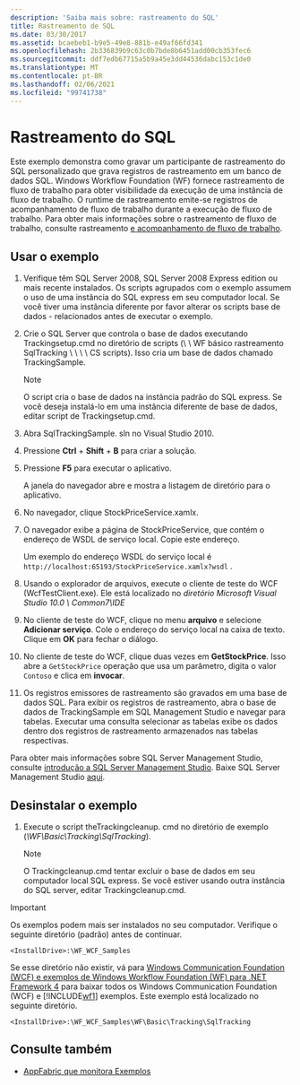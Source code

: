 ```yaml
---
description: 'Saiba mais sobre: rastreamento do SQL'
title: Rastreamento de SQL
ms.date: 03/30/2017
ms.assetid: bcaebeb1-b9e5-49e8-881b-e49af66fd341
ms.openlocfilehash: 2b336839b9c63c0b7bde8b6451add00cb353fec6
ms.sourcegitcommit: ddf7edb67715a5b9a45e3dd44536dabc153c1de0
ms.translationtype: MT
ms.contentlocale: pt-BR
ms.lasthandoff: 02/06/2021
ms.locfileid: "99741738"
---
```

# <a name="sql-tracking"></a>Rastreamento do SQL

Este exemplo demonstra como gravar um participante de rastreamento do SQL personalizado que grava registros de rastreamento em um banco de dados SQL. Windows Workflow Foundation (WF) fornece rastreamento de fluxo de trabalho para obter visibilidade da execução de uma instância de fluxo de trabalho. O runtime de rastreamento emite-se registros de acompanhamento de fluxo de trabalho durante a execução de fluxo de trabalho. Para obter mais informações sobre o rastreamento de fluxo de trabalho, consulte rastreamento [e acompanhamento de fluxo de trabalho](../workflow-tracking-and-tracing.md).

## <a name="use-the-sample"></a>Usar o exemplo

1. Verifique têm SQL Server 2008, SQL Server 2008 Express edition ou mais recente instalados. Os scripts agrupados com o exemplo assumem o uso de uma instância do SQL express em seu computador local. Se você tiver uma instância diferente por favor alterar os scripts base de dados - relacionados antes de executar o exemplo.

2. Crie o SQL Server que controla o base de dados executando Trackingsetup.cmd no diretório de scripts (\ \ WF básico rastreamento SqlTracking \ \ \ \ CS scripts). Isso cria um base de dados chamado TrackingSample.

   > [!NOTE]
   > O script cria o base de dados na instância padrão do SQL express. Se você deseja instalá-lo em uma instância diferente de base de dados, editar script de Trackingsetup.cmd.

3. Abra SqlTrackingSample. sln no Visual Studio 2010.

4. Pressione **Ctrl** + **Shift** + **B** para criar a solução.

5. Pressione **F5** para executar o aplicativo.

   A janela do navegador abre e mostra a listagem de diretório para o aplicativo.

6. No navegador, clique StockPriceService.xamlx.

7. O navegador exibe a página de StockPriceService, que contém o endereço de WSDL de serviço local. Copie este endereço.

   Um exemplo do endereço WSDL do serviço local é `http://localhost:65193/StockPriceService.xamlx?wsdl` .

8. Usando o explorador de arquivos, execute o cliente de teste do WCF (WcfTestClient.exe). Ele está localizado no *diretório Microsoft Visual Studio 10.0 \ Common7\IDE*

9. No cliente de teste do WCF, clique no menu **arquivo** e selecione **Adicionar serviço**. Cole o endereço do serviço local na caixa de texto. Clique em **OK** para fechar o diálogo.

10. No cliente de teste do WCF, clique duas vezes em **GetStockPrice**. Isso abre a `GetStockPrice` operação que usa um parâmetro, digita o valor `Contoso` e clica em **invocar**.

11. Os registros emissores de rastreamento são gravados em uma base de dados SQL. Para exibir os registros de rastreamento, abra o base de dados de TrackingSample em SQL Management Studio e navegar para tabelas. Executar uma consulta selecionar as tabelas exibe os dados dentro dos registros de rastreamento armazenados nas tabelas respectivas.

   Para obter mais informações sobre SQL Server Management Studio, consulte [introdução a SQL Server Management Studio](/sql/ssms/sql-server-management-studio-ssms). Baixe SQL Server Management Studio [aqui](https://aka.ms/ssmsfullsetup).

## <a name="uninstall-the-sample"></a>Desinstalar o exemplo

1. Execute o script theTrackingcleanup. cmd no diretório de exemplo (*\WF\Basic\Tracking\SqlTracking*).

    > [!NOTE]
    > O Trackingcleanup.cmd tentar excluir o base de dados em seu computador local SQL express. Se você estiver usando outra instância do SQL server, editar Trackingcleanup.cmd.

> [!IMPORTANT]
> Os exemplos podem mais ser instalados no seu computador. Verifique o seguinte diretório (padrão) antes de continuar.
>
> `<InstallDrive>:\WF_WCF_Samples`
>
> Se esse diretório não existir, vá para [Windows Communication Foundation (WCF) e exemplos de Windows Workflow Foundation (WF) para .NET Framework 4](https://www.microsoft.com/download/details.aspx?id=21459) para baixar todos os Windows Communication Foundation (WCF) e [!INCLUDE[wf1](../../../../includes/wf1-md.md)] exemplos. Este exemplo está localizado no seguinte diretório.
>
> `<InstallDrive>:\WF_WCF_Samples\WF\Basic\Tracking\SqlTracking`

## <a name="see-also"></a>Consulte também

- [AppFabric que monitora Exemplos](/previous-versions/appfabric/ff383407(v=azure.10))
